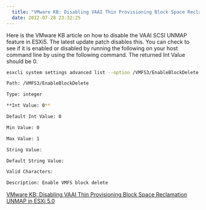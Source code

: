```yaml
---
  title: "VMware KB: Disabling VAAI Thin Provisioning Block Space Reclamation UNMAP in ESXi 5.0"
  date: 2012-07-28 23:32:25
---
```


Here is the VMware KB article on how to disable the VAAI SCSI UNMAP
feature in ESXi5. The latest update patch disables this. You can check
to see if it is enabled or disabled by running the following on your
host command line by using the following command. The returned Int Value
should be 0.

```bash
esxcli system settings advanced list --option /VMFS3/EnableBlockDelete

Path: /VMFS3/EnableBlockDelete

Type: integer

**Int Value: 0**

Default Int Value: 0

Min Value: 0

Max Value: 1

String Value:

Default String Value:

Valid Characters:

Description: Enable VMFS block delete
```

[VMware KB: Disabling VAAI Thin Provisioning Block Space Reclamation UNMAP in ESXi 5.0](http://kb.vmware.com/selfservice/microsites/search.do?language=en_US&cmd=displayKC&externalId=2007427)
